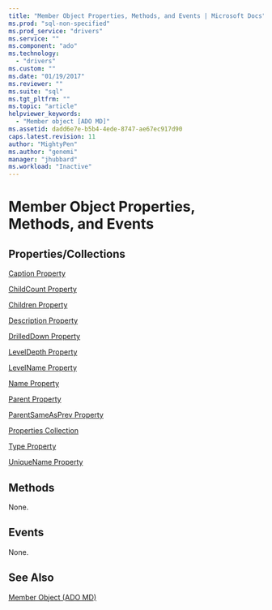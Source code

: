 ```yaml
---
title: "Member Object Properties, Methods, and Events | Microsoft Docs"
ms.prod: "sql-non-specified"
ms.prod_service: "drivers"
ms.service: ""
ms.component: "ado"
ms.technology:
  - "drivers"
ms.custom: ""
ms.date: "01/19/2017"
ms.reviewer: ""
ms.suite: "sql"
ms.tgt_pltfrm: ""
ms.topic: "article"
helpviewer_keywords: 
  - "Member object [ADO MD]"
ms.assetid: dadd6e7e-b5b4-4ede-8747-ae67ec917d90
caps.latest.revision: 11
author: "MightyPen"
ms.author: "genemi"
manager: "jhubbard"
ms.workload: "Inactive"
---
```

# Member Object Properties, Methods, and Events
## Properties/Collections  
 [Caption Property](../../../ado/reference/ado-md-api/caption-property-ado-md.md)  
  
 [ChildCount Property](../../../ado/reference/ado-md-api/childcount-property-ado-md.md)  
  
 [Children Property](../../../ado/reference/ado-md-api/children-property-ado-md.md)  
  
 [Description Property](../../../ado/reference/ado-md-api/description-property-ado-md.md)  
  
 [DrilledDown Property](../../../ado/reference/ado-md-api/drilleddown-property-ado-md.md)  
  
 [LevelDepth Property](../../../ado/reference/ado-md-api/leveldepth-property-ado-md.md)  
  
 [LevelName Property](../../../ado/reference/ado-md-api/levelname-property-ado-md.md)  
  
 [Name Property](../../../ado/reference/ado-md-api/name-property-ado-md.md)  
  
 [Parent Property](../../../ado/reference/ado-md-api/parent-property-ado-md.md)  
  
 [ParentSameAsPrev Property](../../../ado/reference/ado-md-api/parentsameasprev-property-ado-md.md)  
  
 [Properties Collection](../../../ado/reference/ado-api/properties-collection-ado.md)  
  
 [Type Property](../../../ado/reference/ado-md-api/type-property-ado-md.md)  
  
 [UniqueName Property](../../../ado/reference/ado-md-api/uniquename-property-ado-md.md)  
  
## Methods  
 None.  
  
## Events  
 None.  
  
## See Also  
 [Member Object (ADO MD)](../../../ado/reference/ado-md-api/member-object-ado-md.md)
